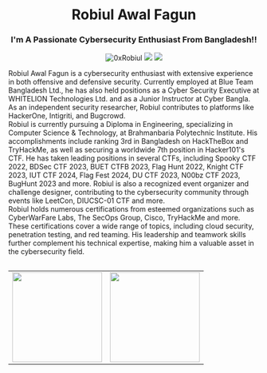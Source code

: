 <h1 align="center">Robiul Awal Fagun</h1>
<h3 align="center">I'm A Passionate Cybersecurity Enthusiast From Bangladesh!!</h3>
<p align="center"> <img src="https://komarev.com/ghpvc/?username=0xrobiul&label=Profile%20views&color=0e75b6&style=flat" alt="0xRobiul" />
<a href="https://0xrobiul.me"><img src="https://img.shields.io/badge/Portfolio-0xrobiul.me-red"></a>
<a href="https://blog.0xrobiul.me"><img src="https://img.shields.io/badge/Blog-blog.0xrobiul.me-red"></a><br>
</p>
<p>Robiul Awal Fagun is a cybersecurity enthusiast with extensive experience in both offensive and defensive security. Currently employed at Blue Team Bangladesh Ltd., he has also held positions as a Cyber Security Executive at WHITELION Technologies Ltd. and as a Junior Instructor at Cyber Bangla. As an independent security researcher, Robiul contributes to platforms like HackerOne, Intigriti, and Bugcrowd.<br>Robiul is currently pursuing a Diploma in Engineering, specializing in Computer Science & Technology, at Brahmanbaria Polytechnic Institute. His accomplishments include ranking 3rd in Bangladesh on HackTheBox and TryHackMe, as well as securing a worldwide 7th position in Hacker101's CTF. He has taken leading positions in several CTFs, including Spooky CTF 2022, BDSec CTF 2023, BUET CTFB 2023, Flag Hunt 2022, Knight CTF 2023, IUT CTF 2024, Flag Fest 2024, DU CTF 2023, N00bz CTF 2023, BugHunt 2023 and more. Robiul is also a recognized event organizer and challenge designer, contributing to the cybersecurity community through events like LeetCon, DIUCSC-01 CTF and more.<br>Robiul holds numerous certifications from esteemed organizations such as CyberWarFare Labs, The SecOps Group, Cisco, TryHackMe and more. These certifications cover a wide range of topics, including cloud security, penetration testing, and red teaming. His leadership and teamwork skills further complement his technical expertise, making him a valuable asset in the cybersecurity field.</p>

##
<p>
<a href="https://github.com/0xRobiul">
  <table>
    <tr>
      <td>
  <img height="180em" src="https://github-readme-stats.vercel.app/api?username=0xrobiul&theme=highcontrast&hide_border=false&include_all_commits=true&count_private=true" />
      </td>
      <td>
  <img height="180em" src="https://github-readme-streak-stats.herokuapp.com/?user=0xrobiul&theme=highcontrast&hide_border=false" />
      </td>
    </tr>
  </table>
</a>
</p>












